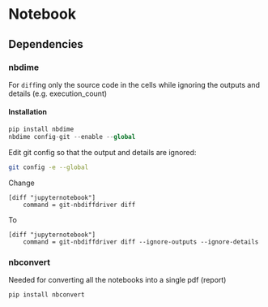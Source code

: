 # Notebook

## Dependencies

### nbdime

For `diff`ing only the source code in the cells while ignoring the outputs and details (e.g. execution_count)

#### Installation

``` python
pip install nbdime
nbdime config-git --enable --global 
```

Edit git config so that the output and details are ignored:

``` bash
git config -e --global
```

Change
``` git-config
[diff "jupyternotebook"]
	command = git-nbdiffdriver diff
```
To

``` git-config
[diff "jupyternotebook"]
	command = git-nbdiffdriver diff --ignore-outputs --ignore-details
```

### nbconvert

Needed for converting all the notebooks into a single pdf (report)

``` bash
pip install nbconvert
```

